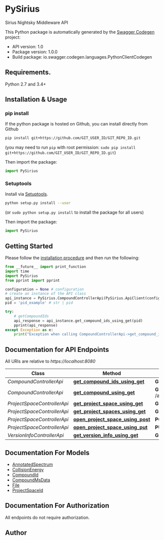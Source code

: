 # PySirius
Sirius Nightsky Middleware API

This Python package is automatically generated by the [Swagger Codegen](https://github.com/swagger-api/swagger-codegen) project:

- API version: 1.0
- Package version: 1.0.0
- Build package: io.swagger.codegen.languages.PythonClientCodegen

## Requirements.

Python 2.7 and 3.4+

## Installation & Usage
### pip install

If the python package is hosted on Github, you can install directly from Github

```sh
pip install git+https://github.com/GIT_USER_ID/GIT_REPO_ID.git
```
(you may need to run `pip` with root permission: `sudo pip install git+https://github.com/GIT_USER_ID/GIT_REPO_ID.git`)

Then import the package:
```python
import PySirius 
```

### Setuptools

Install via [Setuptools](http://pypi.python.org/pypi/setuptools).

```sh
python setup.py install --user
```
(or `sudo python setup.py install` to install the package for all users)

Then import the package:
```python
import PySirius
```

## Getting Started

Please follow the [installation procedure](#installation--usage) and then run the following:

```python
from __future__ import print_function
import time
import PySirius
from pprint import pprint

configuration = None # configuration
# create an instance of the API class
api_instance = PySirius.CompoundControllerApi(PySirius.ApiClient(configuration))
pid = 'pid_example' # str | pid

try:
    # getCompoundIds
    api_response = api_instance.get_compound_ids_using_get(pid)
    pprint(api_response)
except Exception as e:
    print("Exception when calling CompoundControllerApi->get_compound_ids_using_get: %s\n" % e)

```

## Documentation for API Endpoints

All URIs are relative to *https://localhost:8080*

Class | Method | HTTP request | Description
------------ | ------------- | ------------- | -------------
*CompoundControllerApi* | [**get_compound_ids_using_get**](docs/CompoundControllerApi.md#get_compound_ids_using_get) | **GET** /api/projects/{pid}/compounds | getCompoundIds
*CompoundControllerApi* | [**get_compound_using_get**](docs/CompoundControllerApi.md#get_compound_using_get) | **GET** /api/projects/{pid}/compounds/{cid} | getCompound
*ProjectSpaceControllerApi* | [**get_project_space_using_get**](docs/ProjectSpaceControllerApi.md#get_project_space_using_get) | **GET** /api/projects/{name} | getProjectSpace
*ProjectSpaceControllerApi* | [**get_project_spaces_using_get**](docs/ProjectSpaceControllerApi.md#get_project_spaces_using_get) | **GET** /api/projects | getProjectSpaces
*ProjectSpaceControllerApi* | [**open_project_space_using_post**](docs/ProjectSpaceControllerApi.md#open_project_space_using_post) | **POST** /api/projects/new | openProjectSpace
*ProjectSpaceControllerApi* | [**open_project_space_using_put**](docs/ProjectSpaceControllerApi.md#open_project_space_using_put) | **PUT** /api/projects/{name} | openProjectSpace
*VersionInfoControllerApi* | [**get_version_info_using_get**](docs/VersionInfoControllerApi.md#get_version_info_using_get) | **GET** /api/version.json | getVersionInfo


## Documentation For Models

 - [AnnotatedSpectrum](docs/AnnotatedSpectrum.md)
 - [CollisionEnergy](docs/CollisionEnergy.md)
 - [CompoundId](docs/CompoundId.md)
 - [CompoundMsData](docs/CompoundMsData.md)
 - [File](docs/File.md)
 - [ProjectSpaceId](docs/ProjectSpaceId.md)


## Documentation For Authorization

 All endpoints do not require authorization.


## Author



